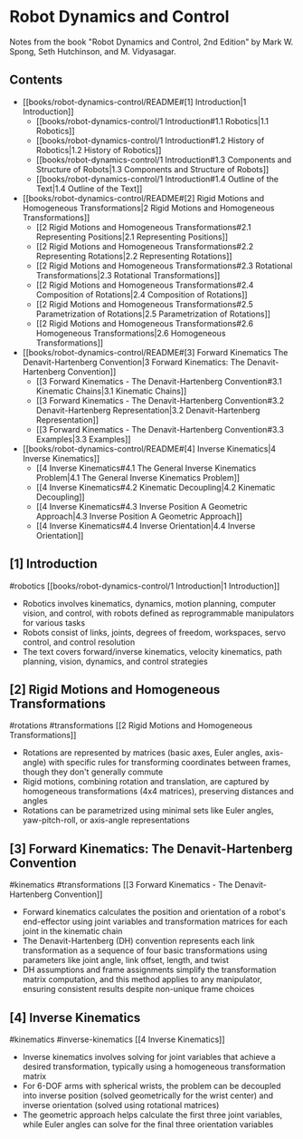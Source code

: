 # Robot Dynamics and Control

Notes from the book "Robot Dynamics and Control, 2nd Edition" by Mark W. Spong, Seth Hutchinson, and M. Vidyasagar.

## Contents

- [[books/robot-dynamics-control/README#[1] Introduction|1 Introduction]]
	- [[books/robot-dynamics-control/1 Introduction#1.1 Robotics|1.1 Robotics]]
	- [[books/robot-dynamics-control/1 Introduction#1.2 History of Robotics|1.2 History of Robotics]]
	- [[books/robot-dynamics-control/1 Introduction#1.3 Components and Structure of Robots|1.3 Components and Structure of Robots]]
	- [[books/robot-dynamics-control/1 Introduction#1.4 Outline of the Text|1.4 Outline of the Text]]
- [[books/robot-dynamics-control/README#[2] Rigid Motions and Homogeneous Transformations|2 Rigid Motions and Homogeneous Transformations]]
	- [[2 Rigid Motions and Homogeneous Transformations#2.1 Representing Positions|2.1 Representing Positions]]
	- [[2 Rigid Motions and Homogeneous Transformations#2.2 Representing Rotations|2.2 Representing Rotations]]
	- [[2 Rigid Motions and Homogeneous Transformations#2.3 Rotational Transformations|2.3 Rotational Transformations]]
	- [[2 Rigid Motions and Homogeneous Transformations#2.4 Composition of Rotations|2.4 Composition of Rotations]]
	- [[2 Rigid Motions and Homogeneous Transformations#2.5 Parametrization of Rotations|2.5 Parametrization of Rotations]]
	- [[2 Rigid Motions and Homogeneous Transformations#2.6 Homogeneous Transformations|2.6 Homogeneous Transformations]]
- [[books/robot-dynamics-control/README#[3] Forward Kinematics The Denavit-Hartenberg Convention|3 Forward Kinematics: The Denavit-Hartenberg Convention]]
	- [[3 Forward Kinematics - The Denavit-Hartenberg Convention#3.1 Kinematic Chains|3.1 Kinematic Chains]]
	- [[3 Forward Kinematics - The Denavit-Hartenberg Convention#3.2 Denavit-Hartenberg Representation|3.2 Denavit-Hartenberg Representation]]
	- [[3 Forward Kinematics - The Denavit-Hartenberg Convention#3.3 Examples|3.3 Examples]]
- [[books/robot-dynamics-control/README#[4] Inverse Kinematics|4 Inverse Kinematics]]
	- [[4 Inverse Kinematics#4.1 The General Inverse Kinematics Problem|4.1 The General Inverse Kinematics Problem]]
	- [[4 Inverse Kinematics#4.2 Kinematic Decoupling|4.2 Kinematic Decoupling]]
	- [[4 Inverse Kinematics#4.3 Inverse Position A Geometric Approach|4.3 Inverse Position A Geometric Approach]]
	- [[4 Inverse Kinematics#4.4 Inverse Orientation|4.4 Inverse Orientation]]

## [1] Introduction

#robotics
[[books/robot-dynamics-control/1 Introduction|1 Introduction]]
- Robotics involves kinematics, dynamics, motion planning, computer vision, and control, with robots defined as reprogrammable manipulators for various tasks
- Robots consist of links, joints, degrees of freedom, workspaces, servo control, and control resolution
- The text covers forward/inverse kinematics, velocity kinematics, path planning, vision, dynamics, and control strategies

## [2] Rigid Motions and Homogeneous Transformations

#rotations
#transformations
[[2 Rigid Motions and Homogeneous Transformations]]
- Rotations are represented by matrices (basic axes, Euler angles, axis-angle) with specific rules for transforming coordinates between frames, though they don't generally commute
- Rigid motions, combining rotation and translation, are captured by homogeneous transformations (4x4 matrices), preserving distances and angles
- Rotations can be parametrized using minimal sets like Euler angles, yaw-pitch-roll, or axis-angle representations

## [3] Forward Kinematics: The Denavit-Hartenberg Convention

#kinematics
#transformations
[[3 Forward Kinematics - The Denavit-Hartenberg Convention]]
- Forward kinematics calculates the position and orientation of a robot's end-effector using joint variables and transformation matrices for each joint in the kinematic chain
- The Denavit-Hartenberg (DH) convention represents each link transformation as a sequence of four basic transformations using parameters like joint angle, link offset, length, and twist
- DH assumptions and frame assignments simplify the transformation matrix computation, and this method applies to any manipulator, ensuring consistent results despite non-unique frame choices

## [4] Inverse Kinematics

#kinematics
#inverse-kinematics
[[4 Inverse Kinematics]]
- Inverse kinematics involves solving for joint variables that achieve a desired transformation, typically using a homogeneous transformation matrix
- For 6-DOF arms with spherical wrists, the problem can be decoupled into inverse position (solved geometrically for the wrist center) and inverse orientation (solved using rotational matrices)
- The geometric approach helps calculate the first three joint variables, while Euler angles can solve for the final three orientation variables
